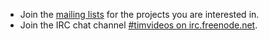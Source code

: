 * Join the [mailing lists](https://github.com/timvideos/getting-started/wiki#the-projects) for the projects you are interested in.
* Join the IRC chat channel [#timvideos on irc.freenode.net](irc://irc.freenode.org/#timvideos).
